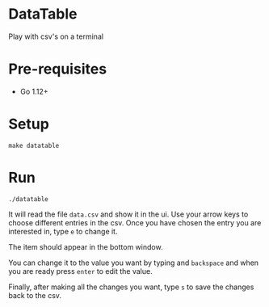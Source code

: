 # DataTable

Play with csv's on a terminal

# Pre-requisites

- Go 1.12+ 

# Setup
    
    make datatable
    
# Run

    ./datatable
    
It will read the file `data.csv`  and show it in the ui.
Use your arrow keys to choose different entries in the csv.
Once you have chosen the entry you are interested in, type `e` to change it.

The item should appear in the bottom window.

You can change it to the value you want by typing and `backspace` and when you are ready press `enter`
to edit the value.

Finally, after making all the changes you want, type `s` to save the changes back to the csv.

